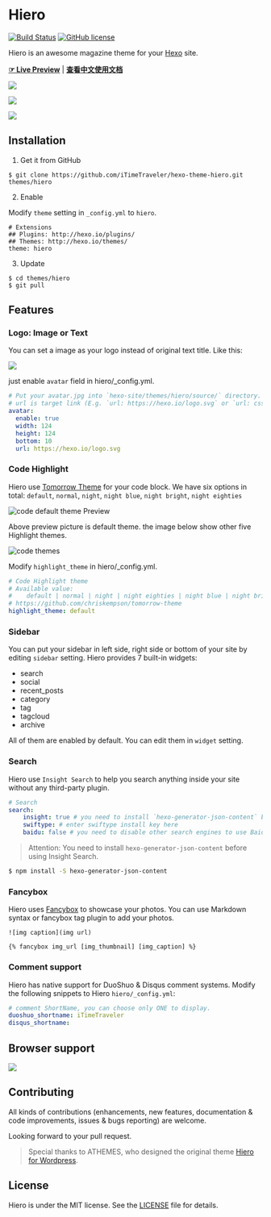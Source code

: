 # Hiero

[![Build Status](https://travis-ci.org/iTimeTraveler/hexo-theme-hiero.svg?branch=master)](https://travis-ci.org/iTimeTraveler/hexo-theme-hiero)		[![GitHub license](https://img.shields.io/badge/license-MIT-blue.svg)](https://github.com/iTimeTraveler/hexo-theme-hiero/blob/master/LICENSE)


Hiero is an awesome magazine theme for your [Hexo] site.

[**☞ Live Preview**](https://itimetraveler.github.io/hexo-theme-hiero/) | [**查看中文使用文档**](https://github.com/iTimeTraveler/hexo-theme-hiero/blob/master/README.cn.md)


![](https://raw.githubusercontent.com/iTimeTraveler/iTimeTraveler.github.io/master/gallery/hiero-demo-screen.png)

![](https://raw.githubusercontent.com/iTimeTraveler/hexo-theme-hiero/master/source/preview/mobile-preview.png)

![](https://raw.githubusercontent.com/iTimeTraveler/hexo-theme-hiero/master/source/preview/Hiero_home.png)


<!--more-->

## Installation

 1. Get it from GitHub

 ```shell
 $ git clone https://github.com/iTimeTraveler/hexo-theme-hiero.git themes/hiero
 ```
 2. Enable

 Modify `theme` setting in `_config.yml` to `hiero`.
 ```
 # Extensions
 ## Plugins: http://hexo.io/plugins/
 ## Themes: http://hexo.io/themes/
 theme: hiero
 ```
 3. Update

 ```shell
 $ cd themes/hiero
 $ git pull
 ```


## Features


### Logo: Image or Text

You can set a image as your logo instead of original text title. Like this:

![](https://raw.githubusercontent.com/iTimeTraveler/hexo-theme-hiero/master/source/preview/logo-preview.jpg)

just enable `avatar` field in hiero/_config.yml.

```yml
# Put your avatar.jpg into `hexo-site/themes/hiero/source/` directory.
# url is target link (E.g. `url: https://hexo.io/logo.svg` or `url: css/images/mylogo.jpg`)
avatar: 
  enable: true
  width: 124
  height: 124
  bottom: 10
  url: https://hexo.io/logo.svg
```


### Code Highlight

Hiero use [Tomorrow Theme](https://github.com/chriskempson/tomorrow-theme) for your code block. We have six options in total: `default`, `normal`, `night`, `night blue`, `night bright`, `night eighties`

![code `default` theme Preview](https://raw.githubusercontent.com/iTimeTraveler/hexo-theme-hiero/master/source/preview/code-default-preview.png)

Above preview picture is default theme. the image below show other five Highlight themes.

![code themes](https://github.com/iTimeTraveler/hexo-theme-hiero/blob/master/source/preview/code-theme.jpg?raw=true)

Modify `highlight_theme` in hiero/_config.yml.

```yml
# Code Highlight theme
# Available value:
#    default | normal | night | night eighties | night blue | night bright
# https://github.com/chriskempson/tomorrow-theme
highlight_theme: default
```



### Sidebar

You can put your sidebar in left side, right side or bottom of your site by editing `sidebar` setting.
Hiero provides 7 built-in widgets:

- search
- social
- recent_posts
- category
- tag
- tagcloud
- archive

All of them are enabled by default. You can edit them in `widget` setting.


### Search

Hiero use `Insight Search` to help you search anything inside your site without any third-party plugin.

```yml
# Search
search:
    insight: true # you need to install `hexo-generator-json-content` before using Insight Search
    swiftype: # enter swiftype install key here
    baidu: false # you need to disable other search engines to use Baidu search, options: true, false
```

> Attention: You need to install `hexo-generator-json-content` before using Insight Search.

```bash
$ npm install -S hexo-generator-json-content
```


### Fancybox

Hiero uses [Fancybox] to showcase your photos. You can use Markdown syntax or fancybox tag plugin to add your photos.

```
![img caption](img url)

{% fancybox img_url [img_thumbnail] [img_caption] %}
```

### Comment support

Hiero has native support for DuoShuo & Disqus comment systems. Modify the following snippets to Hiero `hiero/_config.yml`:

```yml
# comment ShortName, you can choose only ONE to display.
duoshuo_shortname: iTimeTraveler
disqus_shortname: 
```

## Browser support

![](https://github.com/iTimeTraveler/hexo-theme-hiero/blob/master/source/preview/browser-support.png?raw=true)


## Contributing

All kinds of contributions (enhancements, new features, documentation & code improvements, issues & bugs reporting) are welcome.

Looking forward to your pull request.


> Special thanks to ATHEMES, who designed the original theme [Hiero for Wordpress](http://athemes.com/theme/hiero/).


## License

Hiero is under the MIT license. See the [LICENSE](https://github.com/iTimeTraveler/hexo-theme-hiero/blob/master/LICENSE) file for details.


[Hexo]: https://hexo.io/
[Fancybox]: http://fancyapps.com/fancybox/
[Font Awesome]: http://fontawesome.io/
